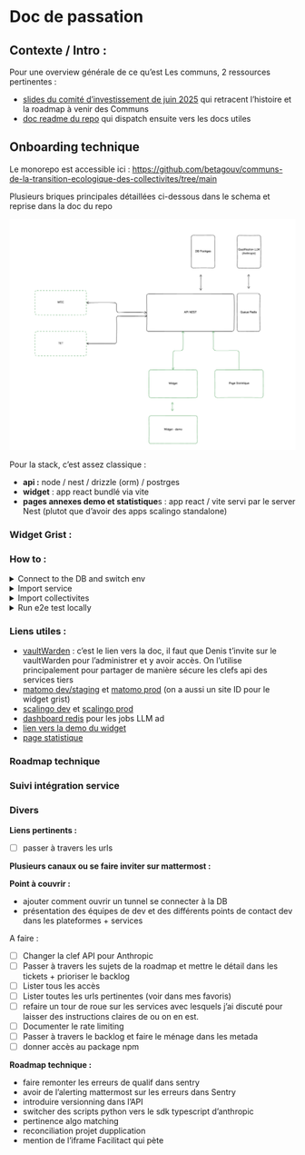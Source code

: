 # Doc de passation

## Contexte / Intro :

Pour une overview générale de ce qu’est Les communs, 2 ressources pertinentes :

- [slides du comité d’investissement de juin 2025](https://docs.google.com/presentation/d/1WFPPXCrX-OJswVqj3dFu_2OlhYHjX2Lnidyl4wXok-8/edit?slide=id.g33d28688783_0_1490#slide=id.g33d28688783_0_1490) qui retracent l’histoire et la roadmap à venir des Communs
- [doc readme du repo](https://github.com/betagouv/communs-de-la-transition-ecologique-des-collectivites/blob/main/README.md) qui dispatch ensuite vers les docs utiles

## Onboarding technique

Le monorepo est accessible ici : https://github.com/betagouv/communs-de-la-transition-ecologique-des-collectivites/tree/main

Plusieurs briques principales détaillées ci-dessous dans le schema et reprise dans la doc du repo

![image.png](archi-macro.png)

Pour la stack, c’est assez classique :

- **api :** node / nest / drizzle (orm) / postrges
- **widget** : app react bundlé via vite
- **pages annexes demo et statistique**s : app react / vite servi par le server Nest (plutot que d’avoir des apps scalingo standalone)

### **Widget Grist :**

### **How to :**

<details>
<summary>Connect to the DB and switch env</summary>  
With the DB on scalingo it is not reachable from the internet and you need to use a tunnel.

1. connect through SSH to [scalingo console](https://doc.scalingo.com/platform/cli/start)
2. open a tunnel

   ```bash
   #DATABASE_URL is not a variable it needs to stay as is
   scalingo --app les-communs-transition-ecologique-api-staging db-tunnel DATABASE_URL
   ``

3. modifier l’url de la BD dans vos .env pour se connecter à l’IP du tunnel ()

    ````bash
    # this is not the url you need to use, it is an example, you need to take the url from scalingo and replace the part after
    # the @ to match the tunnel IP
    # sslmode=no-verify at the end my be needed depending on your sql ui client. It is needed for drizzle studio 
    DATABASE_URL="postgres://les_communs_204:password@127.0.0.1:10000/les_communs_204?sslmode=no-verify"
    ```

In the script in package.json, based on the `NODE_ENV` var, it will take either the `.env.production` or the `.env.staging` or the `.env.development` as a fallback
</details>


<details>
<summary>Import service</summary>  

  Le widget affiche les services qui matchent le contexte d’un projet. Donc il nous faut des services 🙂 A terme il y aura une interface admin ou les services rentreront eux-même leur données. Pour le moment on a fait ca avec Jean via un [gsheet](https://docs.google.com/spreadsheets/d/1Vmcq_s_799Bj8QP56Q3BzajHtZsk78Z8Lhg4gtmwGrg/edit?gid=33371786#gid=33371786). Il y a 2 onglets à exporter dans des fichiers csv différents.

  Ces fichiers sont référencés sous : `services-context-import.csv` et `services-import.csv`

  Il faut donc :

1. les exporter du ghseet quand il ya des mises à jours et les overrider dans le projet
2. lancer le script `seed:services:dev`  en choissisant le bon environnement via `NODE_ENV` (ne pas oublier le tunnel si pas en local)
</details>


<details>
<summary>Import collectivites</summary>  

Les collectivités sont un maillon essentiel dans les infos d’un projet. On s’appuie sur geo api pour avoir cette donnée en base de manière intègre.

Nous avons un script qui permet d’importer les (surtout utile quand on wipe la base de donnée en locale si besoin) `seed:communes-and-epci:dev` A changer NODE_ENV en fonction de l’env targetté

Le script est censé être résilient sur les updates annuelles (certaines infos peuvent changer d’une année à l’autre)

</details>

<details>
<summary>Run e2e test locally</summary>  

Les tests e2e de l’api ont besoin de python pour s’executer. (nous avons un script python pour gérer l’appel au LLM Anthropic) Il faut donc avoir python d’installer dans son env de travail. Personelement j’utilisais [un environnement virtuel](https://www.w3schools.com/python/python_virtualenv.asp).  Le fait d’utiliser du python est de la dette technique car nous avons importé directement le code que Louis avait produit dans ces analyses de data. Il conviendrait de changer ce bout de code pour du typescript surtout que les SDK node/Typescript des différents LLM sont tous dispos
</details>

### **Liens utiles :**

- [vaultWarden](https://doc.incubateur.net/communaute/les-outils-de-la-communaute/autres-services/vaultwarden) : c’est le lien vers la doc, il faut que Denis t’invite sur le vaultWarden pour l’administrer et y avoir accès. On l’utilise principalement pour partager de manière sécure les clefs api des services tiers
- [matomo dev/staging](https://stats.beta.gouv.fr/index.php?module=CoreHome&action=index&idSite=201&period=day&date=yesterday#?period=day&date=2025-05-26&idSite=201&category=Dashboard_Dashboard&subcategory=1) et [matomo prod](https://stats.beta.gouv.fr/index.php?module=CoreHome&action=index&idSite=217&period=day&date=yesterday#?period=day&date=2025-05-26&idSite=217&category=Dashboard_Dashboard&subcategory=1) (on a aussi un site ID pour le widget grist)
- [scalingo dev](https://dashboard.scalingo.com/apps/osc-fr1/les-communs-transition-ecologique-api-staging) et [scalingo prod](https://dashboard.scalingo.com/apps/osc-fr1/les-communs-transition-ecologique-api-prod)
- [dashboard redis](https://les-communs-transition-ecologique-api-prod.osc-fr1.scalingo.io/queues/queue/project-qualification?status=active)  pour les jobs LLM ad
- [lien vers la demo du widget](https://les-communs-transition-ecologique-api-staging.osc-fr1.scalingo.io/sandbox/)
- [page statistique](https://les-communs-transition-ecologique-api-staging.osc-fr1.scalingo.io/statistics/)

### Roadmap technique

### Suivi intégration service

### Divers

**Liens pertinents :**

- [ ]  passer à travers les urls

**Plusieurs canaux ou se faire inviter sur mattermost :**



**Point à couvrir :**

- ajouter comment ouvrir un tunnel se connecter à la DB
- présentation des équipes de dev et des différents points de contact dev dans les plateformes + services

A faire :

- [ ]  Changer la clef API pour Anthropic
- [ ]  Passer à travers les sujets de la roadmap et mettre le détail dans les tickets + prioriser le backlog
- [ ]  Lister tous les accès
- [ ]  Lister toutes les urls pertinentes (voir dans mes favoris)
- [ ]  refaire un tour de roue sur les services avec lesquels j’ai discuté pour laisser des instructions claires de ou on en est.
- [ ]  Documenter le rate limiting
- [ ]  Passer à travers le backlog et faire le ménage dans les metada
- [ ]  donner accès au package npm

**Roadmap technique :**

- faire remonter les erreurs de qualif dans sentry
- avoir de l’alerting mattermost sur les erreurs dans Sentry
- introduire versionning dans l’API
- switcher des scripts python vers le sdk typescript d’anthropic
- pertinence algo matching
- reconciliation projet dupplication
- mention de l’iframe Facilitact qui pète